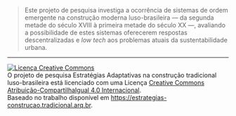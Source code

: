 > Este projeto de pesquisa investiga a ocorrência de sistemas de ordem
> emergente na construção moderna luso-brasileira — da segunda metade do
> século XVIII à primeira metade do século XX —, avaliando a
> possibilidade de estes sistemas oferecerem respostas descentralizadas e
> *low tech* aos problemas atuais da sustentabilidade urbana.

------------------------

<a rel="license" href="http://creativecommons.org/licenses/by-sa/4.0/"><img alt="Licença Creative Commons" style="border-width:0" src="https://i.creativecommons.org/l/by-sa/4.0/88x31.png" /></a><br /><span xmlns:dct="http://purl.org/dc/terms/" property="dct:title">O projeto de pesquisa Estratégias Adaptativas na construção tradicional luso-brasileira</span> está licenciado com uma Licença <a rel="license" href="http://creativecommons.org/licenses/by-sa/4.0/">Creative Commons Atribuição-CompartilhaIgual 4.0 Internacional</a>.<br />Baseado no trabalho disponível em <a xmlns:dct="http://purl.org/dc/terms/" href="https://estrategias-construcao.tradicional.arq.br" rel="dct:source">https://estrategias-construcao.tradicional.arq.br</a>.

